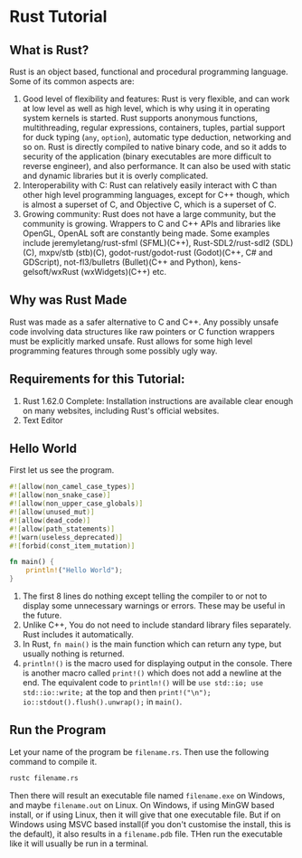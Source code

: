 # Rust Tutorial  
## What is Rust?  
Rust is an object based, functional and procedural programming language. Some of its common aspects are:  
1. Good level of flexibility and features: Rust is very flexible, and can work at low level as well as high level, which is why using it in operating system kernels is started. Rust supports anonymous functions, multithreading, regular expressions, containers, tuples, partial support for duck typing (`any`, `option`), automatic type deduction, networking and so on. Rust is directly compiled to native binary code, and so it adds to security of the application (binary executables are more difficult to reverse engineer), and also performance. It can also be used with static and dynamic libraries but it is overly complicated.  
2. Interoperability with C: Rust can relatively easily interact with C than other high level programming languages, except for C++ though, which is almost a superset of C, and Objective C, which is a superset of C.  
3. Growing community: Rust does not have a large community, but the community is growing. Wrappers to C and C++ APIs and libraries like OpenGL, OpenAL soft are constantly being made. Some examples include jeremyletang/rust-sfml (SFML)(C++), Rust-SDL2/rust-sdl2 (SDL)(C), mxpv/stb (stb)(C), godot-rust/godot-rust (Godot)(C++, C# and GDScript), not-fl3/bulletrs (Bullet)(C++ and Python), kens-gelsoft/wxRust (wxWidgets)(C++) etc.  
## Why was Rust Made  
Rust was made as a safer alternative to C and C++. Any possibly unsafe code involving data structures like raw pointers or C function wrappers must be explicitly marked unsafe. Rust allows for some high level programming features through some possibly ugly way.  
## Requirements for this Tutorial:
1. Rust 1.62.0 Complete: Installation instructions are available clear enough on many websites, including Rust's official websites.  
2. Text Editor  
## Hello World  
First let us see the program.
<!--// May be required in some cases
// #![allow(unused_variables)]
// #![allow(unused_braces)]
// #![allow(unused_assignments)]
// #![allow(unused_comparisons)]
// #![allow(unused_parens)]
// #![allow(unused_labels)]
// #![allow(unused_imports)]
// #![allow(while_true)]
// #![allow(large_assignments)]
// #![allow(anonymous_parameters)]-->  

```rust
#![allow(non_camel_case_types)]
#![allow(non_snake_case)]
#![allow(non_upper_case_globals)]
#![allow(unused_mut)]
#![allow(dead_code)]
#![allow(path_statements)]
#![warn(useless_deprecated)]
#![forbid(const_item_mutation)]

fn main() {
    println!("Hello World");
}
```  
1. The first 8 lines do nothing except telling the compiler to or not to display some unnecessary warnings or errors. These may be useful in the future.  
3. Unlike C++, You do not need to include standard library files separately. Rust includes it automatically.  
4. In Rust, `fn main()` is the main function which can return any type, but usually nothing is returned.  
5. `println!()` is the macro used for displaying output in the console. There is another macro called `print!()` which does not add a newline at the end. The equivalent code to `println!()` will be `use std::io; use std::io::write;` at the top and then `print!("\n"); io::stdout().flush().unwrap();` in `main()`.  
## Run the Program  
Let your name of the program be `filename.rs`. Then use the following command to compile it.  
```cmd
rustc filename.rs
```  
Then there will result an executable file named `filename.exe` on Windows, and maybe `filename.out` on Linux. On Windows, if using MinGW based install, or if using Linux, then it will give that one executable file. But if on Windows using MSVC based install(if you don't customise the install, this is the default), it also results in a `filename.pdb` file. THen run the executable like it will usually be run in a terminal.  
